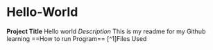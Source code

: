 # Hello-World
**Project Title** Hello world
*Description* This is my readme for my Github learning
==How to run Program==
[^1]Files Used

